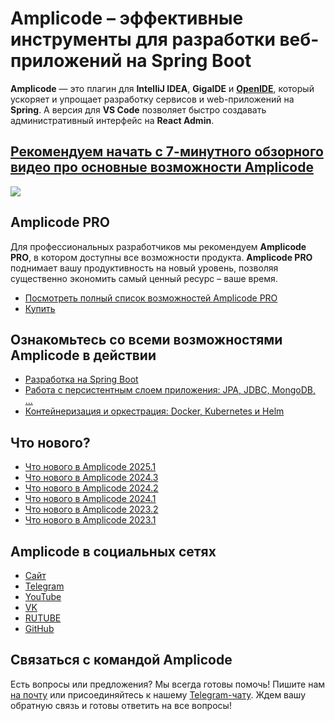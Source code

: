 # Amplicode – эффективные инструменты для разработки веб-приложений на Spring Boot

**Amplicode** — это плагин для **IntelliJ IDEA**, **GigaIDE** и **[OpenIDE](https://openide.ru)**, который ускоряет и упрощает разработку сервисов и web-приложений на **Spring**. А версия для **VS Code** позволяет быстро создавать административный интерфейс на **React Admin**.

## [Рекомендуем начать с 7-минутного обзорного видео про основные возможности Amplicode](https://rutube.ru/video/6118c36e0626d3c990403acf80675862?r=wd)
[![](https://i3.ytimg.com/vi/7vIX8vbT3kM/maxresdefault.jpg)](https://rutube.ru/video/6118c36e0626d3c990403acf80675862?r=wd)

## Amplicode PRO
Для профессиональных разработчиков мы рекомендуем **Amplicode PRO**, в котором доступны все возможности продукта. **Amplicode PRO** поднимает вашу продуктивность на новый уровень, позволяя существенно экономить самый ценный ресурс – ваше время.

* [Посмотреть полный список возможностей Amplicode PRO](https://amplicode.ru/comparison/?utm_source=github&utm_medium=repository-description&utm_campaign=repository-description)
* [Купить](https://amplicode.ru/prices/?utm_source=github&utm_medium=repository-description&utm_campaign=repository-description)

## Ознакомьтесь со всеми возможностями Amplicode в действии

* [Разработка на Spring Boot](https://amplicode.ru/ide-dlya-razrabotki-na-spring-boot?utm_source=github&utm_medium=repository-description&utm_campaign=repository-description)
* [Работа с персистентным слоем приложения: JPA, JDBC, MongoDB, ...](https://amplicode.ru/ide-dlya-raboty-s-persistentnym-sloem-prilozheniya?utm_source=github&utm_medium=repository-description&utm_campaign=repository-description)
* [Контейнеризация и оркестрация: Docker, Kubernetes и Helm](https://amplicode.ru/ide-dlya-kontejnerizaczii-i-orkestraczii?utm_source=github&utm_medium=repository-description&utm_campaign=repository-description)

## Что нового?

* [Что нового в Amplicode 2025.1](releases/2025.1.md)
* [Что нового в Amplicode 2024.3](releases/2024.3.md)
* [Что нового в Amplicode 2024.2](releases/2024.2.md)
* [Что нового в Amplicode 2024.1](releases/2024.1.md)
* [Что нового в Amplicode 2023.2](releases/2023.2.md)
* [Что нового в Amplicode 2023.1](releases/2023.1.md)

## Amplicode в социальных сетях

* [Сайт](https://amplicode.ru/?utm_source=github&utm_medium=repository-description&utm_campaign=repository-description)
* [Telegram](https://t.me/amplicode)
* [YouTube](https://www.youtube.com/@Amplicode)
* [VK](https://vk.com/amplicode)
* [RUTUBE](https://rutube.ru/channel/36206107/)
* [GitHub](https://github.com/Amplicode/amplicode)

## Связаться с командой Amplicode
Есть вопросы или предложения? Мы всегда готовы помочь! Пишите нам [на почту](https://amplicode.ru/contacts/) или присоединяйтесь к нашему [Telegram-чату](https://t.me/amplicode_chat). Ждем вашу обратную связь и готовы ответить на все вопросы!